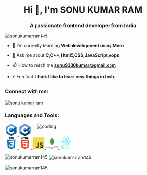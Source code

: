 <h1 align="center">Hi 👋, I'm SONU KUMAR RAM</h1>
<h3 align="center">A passionate frontend developer from India</h3>

<p align="left"> <img src="https://komarev.com/ghpvc/?username=sonukumarram145&label=Profile%20views&color=0e75b6&style=flat" alt="sonukumarram145" /> </p>

- 🌱 I’m currently learning **Web development using Mern**

- 💬 Ask me about **C,C++,Html5,CSS,JavaScript,oops**

- 📫 How to reach me **sonu9330kumar@gmail.com**

- ⚡ Fun fact **I think I like to learn new things in tech.**

<h3 align="left">Connect with me:</h3>
<p align="left">
<a href="https://linkedin.com/in/sonu kumar ram" target="blank"><img align="center" src="https://raw.githubusercontent.com/rahuldkjain/github-profile-readme-generator/master/src/images/icons/Social/linked-in-alt.svg" alt="sonu kumar ram" height="30" width="40" /></a>
</p>

<h3 align="left">Languages and Tools:</h3>
<img align="right" alt="coding" width="400" src="https://unsplash.com/photos/oXlXu2qukGE">
<p align="left"> <a href="https://www.cprogramming.com/" target="_blank" rel="noreferrer"> <img src="https://raw.githubusercontent.com/devicons/devicon/master/icons/c/c-original.svg" alt="c" width="40" height="40"/> </a> <a href="https://www.w3schools.com/cpp/" target="_blank" rel="noreferrer"> <img src="https://raw.githubusercontent.com/devicons/devicon/master/icons/cplusplus/cplusplus-original.svg" alt="cplusplus" width="40" height="40"/> </a> <a href="https://www.w3schools.com/css/" target="_blank" rel="noreferrer"> <img src="https://raw.githubusercontent.com/devicons/devicon/master/icons/css3/css3-original-wordmark.svg" alt="css3" width="40" height="40"/> </a> <a href="https://www.w3.org/html/" target="_blank" rel="noreferrer"> <img src="https://raw.githubusercontent.com/devicons/devicon/master/icons/html5/html5-original-wordmark.svg" alt="html5" width="40" height="40"/> </a> <a href="https://developer.mozilla.org/en-US/docs/Web/JavaScript" target="_blank" rel="noreferrer"> <img src="https://raw.githubusercontent.com/devicons/devicon/master/icons/javascript/javascript-original.svg" alt="javascript" width="40" height="40"/> </a> <a href="https://www.mongodb.com/" target="_blank" rel="noreferrer"> <img src="https://raw.githubusercontent.com/devicons/devicon/master/icons/mongodb/mongodb-original-wordmark.svg" alt="mongodb" width="40" height="40"/> </a> <a href="https://reactjs.org/" target="_blank" rel="noreferrer"> <img src="https://raw.githubusercontent.com/devicons/devicon/master/icons/react/react-original-wordmark.svg" alt="react" width="40" height="40"/> </a> </p>

<p><img align="left" src="https://github-readme-stats.vercel.app/api/top-langs?username=sonukumarram145&show_icons=true&locale=en&layout=compact" alt="sonukumarram145" /></p>

<p>&nbsp;<img align="center" src="https://github-readme-stats.vercel.app/api?username=sonukumarram145&show_icons=true&locale=en" alt="sonukumarram145" /></p>

<p><img align="center" src="https://github-readme-streak-stats.herokuapp.com/?user=sonukumarram145&" alt="sonukumarram145" /></p>
